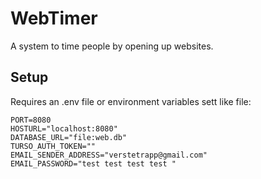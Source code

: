 # WebTimer

A system to time people by opening up websites. 

## Setup
Requires an .env file or environment variables sett like file: 
```env
PORT=8080
HOSTURL="localhost:8080"
DATABASE_URL="file:web.db"
TURSO_AUTH_TOKEN=""
EMAIL_SENDER_ADDRESS="verstetrapp@gmail.com"
EMAIL_PASSWORD="test test test test "
```